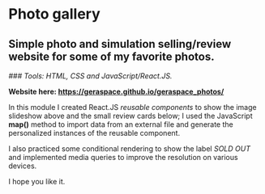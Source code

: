 # Photo gallery
## Simple photo and simulation selling/review website for some of my favorite photos.
_### Tools: HTML, CSS and JavaScript/React.JS._

**Website here: https://geraspace.github.io/geraspace_photos/**

In this module I created React.JS _reusable components_ to show the image slideshow above and the small review cards below; I used the JavaScript **map()** method to import data from an external file and generate the personalized instances of the reusable component. 

I also practiced some conditional rendering to show the label _SOLD OUT_ and implemented media queries to improve the resolution on various devices.

I hope you like it.
